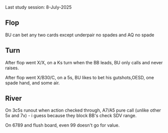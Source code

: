 Last study session: 8-July-2025
## Flop

BU can bet any two cards except underpair no spades and AQ no spade
## Turn

After flop went X/X, on a Ks turn when the BB leads, BU only calls and never raises.

After flop went X/B30/C, on a 5s, BU likes to bet his gutshots,OESD, one spade hand, and some air.

## River

On 3c5s runout when action checked through, A7/A5 pure call (unlike other 5x and 7x) - i guess because they block BB's check SDV range.

On 6789 and flush board, even 99 doesn't go for value.
